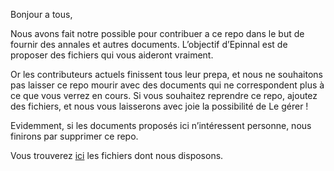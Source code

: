 Bonjour a tous,

Nous avons fait notre possible pour contribuer a ce repo dans le but de fournir
des annales et autres documents. L’objectif d’Epinnal est de proposer des
fichiers qui vous aideront vraiment.

Or les contributeurs actuels finissent tous leur prepa, et nous ne souhaitons
pas laisser ce repo mourir avec des documents qui ne correspondent plus à ce
que vous verrez en cours. Si vous souhaitez reprendre ce repo, ajoutez des 
fichiers, et nous vous laisserons avec joie la possibilité de Le gérer !

Evidemment, si les documents proposés ici n’intéressent personne, nous finirons
par supprimer ce repo.

Vous trouverez [ici](https://github.com/Epinnal/SPE/tree/master/) les fichiers
dont nous disposons.
